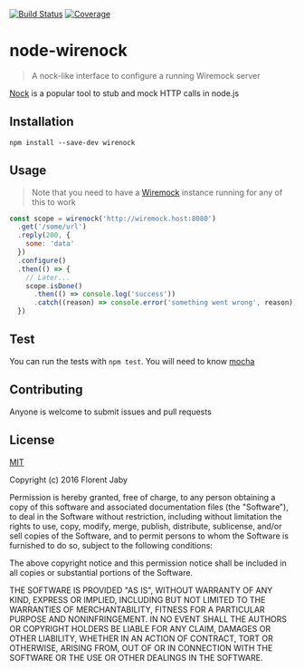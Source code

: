 [![Build Status][travis-image]][travis-url] [![Coverage][coveralls-image]][coveralls-url]

node-wirenock
==================

> A nock-like interface to configure a running Wiremock server

[Nock](https://www.npmjs.com/package/nock) is a popular tool to stub and mock HTTP calls in node.js

Installation
------------

    npm install --save-dev wirenock

Usage
-----

> Note that you need to have a [Wiremock](http://wiremock.org/) instance
> running for any of this to work

```javascript
const scope = wirenock('http://wiremock.host:8080')
  .get('/some/url')
  .reply(200, {
    some: 'data'
  })
  .configure()
  .then(() => {
    // Later...
    scope.isDone()
      .then(() => console.log('success'))
      .catch((reason) => console.error('something went wrong', reason))
  })
```

Test
----

You can run the tests with `npm test`. You will need to know [mocha][mocha-url]

Contributing
------------

Anyone is welcome to submit issues and pull requests

License
-------

[MIT](http://opensource.org/licenses/MIT)

Copyright (c) 2016 Florent Jaby

Permission is hereby granted, free of charge, to any person obtaining a copy of this software and associated documentation files (the "Software"), to deal in the Software without restriction, including without limitation the rights to use, copy, modify, merge, publish, distribute, sublicense, and/or sell copies of the Software, and to permit persons to whom the Software is furnished to do so, subject to the following conditions:

The above copyright notice and this permission notice shall be included in all copies or substantial portions of the Software.

THE SOFTWARE IS PROVIDED "AS IS", WITHOUT WARRANTY OF ANY KIND, EXPRESS OR IMPLIED, INCLUDING BUT NOT LIMITED TO THE WARRANTIES OF MERCHANTABILITY, FITNESS FOR A PARTICULAR PURPOSE AND NONINFRINGEMENT. IN NO EVENT SHALL THE AUTHORS OR COPYRIGHT HOLDERS BE LIABLE FOR ANY CLAIM, DAMAGES OR OTHER LIABILITY, WHETHER IN AN ACTION OF CONTRACT, TORT OR OTHERWISE, ARISING FROM, OUT OF OR IN CONNECTION WITH THE SOFTWARE OR THE USE OR OTHER DEALINGS IN THE SOFTWARE.


[travis-image]: http://img.shields.io/travis/Floby/node-wirenock/master.svg?style=flat
[travis-url]: https://travis-ci.org/Floby/node-wirenock
[coveralls-image]: http://img.shields.io/coveralls/Floby/node-wirenock/master.svg?style=flat
[coveralls-url]: https://coveralls.io/r/Floby/node-wirenock
[mocha-url]: https://github.com/visionmedia/mocha



